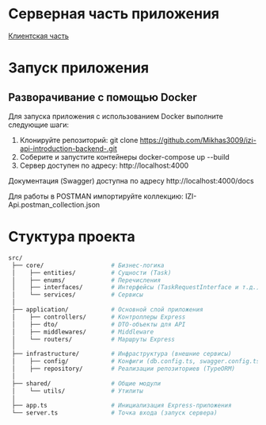 # Серверная часть приложения
[Клиентская часть](https://github.com/Mikhas3009/izi-api-introduction-frontend-)
# Запуск приложения

## Разворачивание с помощью Docker

Для запуска приложения с использованием Docker выполните следующие шаги:

1. Клонируйте репозиторий:
   git clone <https://github.com/Mikhas3009/izi-api-introduction-backend-.git>
2. Соберите и запустите контейнеры
   docker-compose up --build
3. Сервер доступен по адресу: http://localhost:4000

Документация (Swagger) доступна по адресу
http://localhost:4000/docs

Для работы в POSTMAN импортируйте коллекцию:
IZI-Api.postman_collection.json

# Стуктура проекта
``` bash
src/
 ├── core/                   # Бизнес-логика
 │    ├── entities/          # Сущности (Task)
 │    ├── enums/             # Перечисления
 │    ├── interfaces/        # Интерфейсы (TaskRequestInterface и т.д.)
 │    └── services/          # Сервисы
 │
 ├── application/            # Основной слой приложения 
 │    ├── controllers/       # Контроллеры Express
 │    ├── dto/               # DTO-объекты для API
 │    ├── middlewares/       # Middleware 
 │    └── routers/           # Маршруты Express
 │
 ├── infrastructure/         # Инфраструктура (внешние сервисы)
 │    ├── config/            # Конфиги (db.config.ts, swagger.config.ts)
 │    ├── repository/        # Реализации репозиториев (TypeORM)
 │
 ├── shared/                 # Общие модули
 │    └── utils/             # Утилиты
 │
 ├── app.ts                  # Инициализация Express-приложения
 └── server.ts               # Точка входа (запуск сервера)
```

